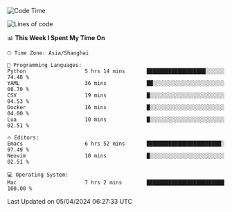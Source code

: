 <!--START_SECTION:waka-->
![Code Time](http://img.shields.io/badge/Code%20Time-1%2C889%20hrs%207%20mins-blue)

![Lines of code](https://img.shields.io/badge/From%20Hello%20World%20I%27ve%20Written-298.2%20thousand%20lines%20of%20code-blue)

📊 **This Week I Spent My Time On** 

```text
🕑︎ Time Zone: Asia/Shanghai

💬 Programming Languages: 
Python                   5 hrs 14 mins       ███████████████████░░░░░░   74.48 % 
YAML                     36 mins             ██░░░░░░░░░░░░░░░░░░░░░░░   08.70 % 
CSV                      19 mins             █░░░░░░░░░░░░░░░░░░░░░░░░   04.53 % 
Docker                   16 mins             █░░░░░░░░░░░░░░░░░░░░░░░░   04.00 % 
Lua                      10 mins             █░░░░░░░░░░░░░░░░░░░░░░░░   02.51 % 

🔥 Editors: 
Emacs                    6 hrs 52 mins       ████████████████████████░   97.49 % 
Neovim                   10 mins             █░░░░░░░░░░░░░░░░░░░░░░░░   02.51 % 

💻 Operating System: 
Mac                      7 hrs 2 mins        █████████████████████████   100.00 % 
```


 Last Updated on 05/04/2024 06:27:33 UTC
<!--END_SECTION:waka-->
